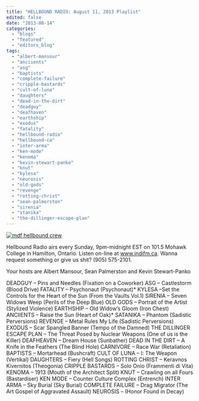 ```yaml
---
title: "HELLBOUND RADIO: August 11, 2013 Playlist"
edited: false
date: "2013-08-14"
categories:
  - "blogs"
  - "featured"
  - "editors_blog"
tags:
  - "albert-mansour"
  - "anciients"
  - "asg"
  - "baptists"
  - "complete-failure"
  - "cripple-bastards"
  - "cult-of-luna"
  - "daughters"
  - "dead-in-the-dirt"
  - "deadguy"
  - "deafhaven"
  - "earthship"
  - "exodus"
  - "fatality"
  - "hellbound-radio"
  - "hellbound-ca"
  - "inter-arma"
  - "ken-mode"
  - "kenoma"
  - "kevin-stewart-panko"
  - "knut"
  - "kylesa"
  - "neurosis"
  - "old-gods"
  - "revenge"
  - "rotting-christ"
  - "sean-palmerston"
  - "sirenia"
  - "stanika"
  - "the-dillinger-escape-plan"
---
```


[![mdf hellbound crew](http://www.hellbound.ca/wp-content/uploads/2010/06/mdf-hellbound-crew.jpg)](http://www.hellbound.ca/wp-content/uploads/2010/06/mdf-hellbound-crew.jpg)

Hellbound Radio airs every Sunday, 9pm-midnight EST on 101.5 Mohawk College in Hamilton, Ontario. Listen on-line at www.indifm.ca. Wanna request something or give us shit? (905) 575-2101.

Your hosts are Albert Mansour, Sean Palmerston and Kevin Stewart-Panko

DEADGUY – Pins and Needles (Fixation on a Coworker) ASG – Castlestorm (Blood Drive) FATALITY – Psychonaut (Psychonaut)\* KYLESA –Set the Controls for the Heart of the Sun (From the Vaults Vol.1) SIRENIA – Seven Widows Weep (Perils of the Deep Blue) OLD GODS – Portrait of the Artist (Stylized Violence) EARTHSHIP – Old Widow’s Gloom (Iron Chest) ANCIIENTS – Raise the Sun (Heart of Oak)\* SATANIKA – Phantom (Sadistic Perversions) REVENGE – Metal Rules My Life (Sadistic Perversions) EXODUS – Scar Spangled Banner (Tempo of the Damned) THE DILLINGER ESCAPE PLAN – The Threat Posed by Nuclear Weapons (One of us is the Killer) DEAFHEAVEN – Dream House (Sunbather) DEAD IN THE DIRT – A Knife in the Feathers (The Blind Hole) CARNIVORE – Race War (Retaliation) BAPTISTS – Mortarhead (Bushcraft) CULT OF LUNA – I: The Weapon (Vertikal) DAUGHTERS – Fiery (Hell Songs) ROTTING CHRIST – Keravnos Kivernitos (Theogonia) CRIPPLE BASTARDS – Solo Onio (Frammenti di Vita) KENOMA – 1913 (Mouth of the Architect Split) KNUT – Crawling on all Fours (Bastardiser) KEN MODE – Counter Culture Complex (Entrench) INTER ARMA – Sky Burial (Sky Burial) COMPLETE FAILURE – Drag Migrator (The Art Gospel of Aggravated Assault) NEUROSIS – (Honor Found in Decay)
